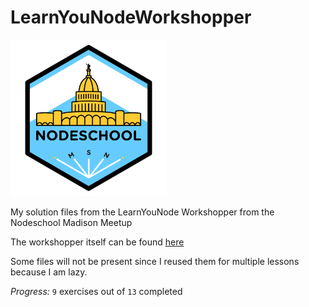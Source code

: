 # LearnYouNodeWorkshopper

<img src="nodeSchoolMadison.png" height="250px"/>

My solution files from the LearnYouNode Workshopper from the Nodeschool Madison Meetup

The workshopper itself can be found [here](https://github.com/workshopper/learnyounode)

Some files will not be present since I reused them for multiple lessons because I am lazy.

*Progress:* `9` exercises out of `13` completed
